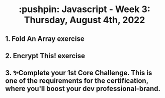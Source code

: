 
<h1 align="center">:pushpin: Javascript - Week 3: Thursday, August 4th, 2022</h1>

  <h2> 1. Fold An Array exercise</h2>
  <h2> 2. Encrypt This! exercise</h2>
  <h2> 3. ✨Complete your 1st Core Challenge. This is one of the requirements for the certification, where you'll boost your dev professional-brand.
